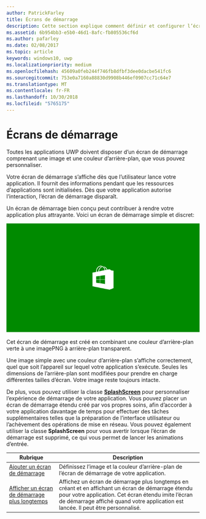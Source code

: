 ```yaml
---
author: PatrickFarley
title: Écrans de démarrage
description: Cette section explique comment définir et configurer l’écran de démarrage de votre application.
ms.assetid: 6b954bb3-e5b0-46d1-8afc-fb805536cf6d
ms.author: pafarley
ms.date: 02/08/2017
ms.topic: article
keywords: windows10, uwp
ms.localizationpriority: medium
ms.openlocfilehash: 45609a0feb244f746fb8dfbf3dee0dacbe541fc6
ms.sourcegitcommit: 753e0a7160a88830d9908b446ef0907cc71c64e7
ms.translationtype: MT
ms.contentlocale: fr-FR
ms.lasthandoff: 10/30/2018
ms.locfileid: "5765175"
---
```

# <a name="splash-screens"></a>Écrans de démarrage

Toutes les applications UWP doivent disposer d’un écran de démarrage comprenant une image et une couleur d’arrière-plan, que vous pouvez personnaliser.

Votre écran de démarrage s’affiche dès que l’utilisateur lance votre application. Il fournit des informations pendant que les ressources d’applications sont initialisées. Dès que votre application autorise l’interaction, l’écran de démarrage disparaît.

Un écran de démarrage bien conçu peut contribuer à rendre votre application plus attrayante. Voici un écran de démarrage simple et discret:

![écran de démarrage redimensionné à 75% de la taille de l’exemple.](images/regularsplashscreen.png)

Cet écran de démarrage est créé en combinant une couleur d’arrière-plan verte à une imagePNG à arrière-plan transparent.

Une image simple avec une couleur d’arrière-plan s’affiche correctement, quel que soit l’appareil sur lequel votre application s’exécute. Seules les dimensions de l’arrière-plan sont modifiées pour prendre en charge différentes tailles d’écran. Votre image reste toujours intacte.

De plus, vous pouvez utiliser la classe [**SplashScreen**](https://msdn.microsoft.com/library/windows/apps/br224763) pour personnaliser l’expérience de démarrage de votre application. Vous pouvez placer un écran de démarrage étendu créé par vos propres soins, afin d’accorder à votre application davantage de temps pour effectuer des tâches supplémentaires telles que la préparation de l’interface utilisateur ou l’achèvement des opérations de mise en réseau. Vous pouvez également utiliser la classe **SplashScreen** pour vous avertir lorsque l’écran de démarrage est supprimé, ce qui vous permet de lancer les animations d’entrée.

| Rubrique | Description |
|-------|-------------|
| [Ajouter un écran de démarrage](add-a-splash-screen.md) | Définissez l’image et la couleur d’arrière-plan de l’écran de démarrage de votre application. |
| [Afficher un écran de démarrage plus longtemps](create-a-customized-splash-screen.md) | Affichez un écran de démarrage plus longtemps en créant et en affichant un écran de démarrage étendu pour votre application. Cet écran étendu imite l’écran de démarrage affiché quand votre application est lancée. Il peut être personnalisé. |